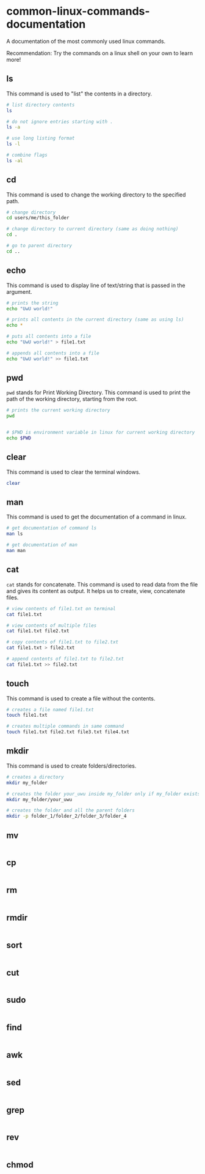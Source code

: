 # common-linux-commands-documentation

A documentation of the most commonly used linux commands.

Recommendation: Try the commands on a linux shell on your own to learn more!

## ls

This command is used to "list" the contents in a directory.

```bash
# list directory contents
ls

# do not ignore entries starting with .
ls -a

# use long listing format
ls -l

# combine flags
ls -al
```

## cd

This command is used to change the working directory to the specified path.

```bash
# change directory
cd users/me/this_folder

# change directory to current directory (same as doing nothing)
cd .

# go to parent directory
cd ..
```

## echo

This command is used to display line of text/string that is passed in the argument.

```bash
# prints the string
echo "UwU world!"

# prints all contents in the current directory (same as using ls)
echo *

# puts all contents into a file
echo "UwU world!" > file1.txt

# appends all contents into a file
echo "UwU world!" >> file1.txt
```

## pwd

`pwd` stands for Print Working Directory. This command is used to print the path of the working directory, starting from the root.

```bash
# prints the current working directory
pwd


# $PWD is environment variable in linux for current working directory
echo $PWD
```

## clear

This command is used to clear the terminal windows.

```bash
clear
```

## man

This command is used to get the documentation of a command in linux.

```bash
# get documentation of command ls
man ls

# get documentation of man
man man
```

## cat

`cat` stands for concatenate. This command is used to read data from the file and gives its content as output. It helps us to create, view, concatenate files.

```bash
# view contents of file1.txt on terminal
cat file1.txt

# view contents of multiple files
cat file1.txt file2.txt

# copy contents of file1.txt to file2.txt
cat file1.txt > file2.txt

# append contents of file1.txt to file2.txt
cat file1.txt >> file2.txt
```

## touch

This command is used to create a file without the contents.

```bash
# creates a file named file1.txt
touch file1.txt

# creates multiple commands in same command
touch file1.txt file2.txt file3.txt file4.txt
```

## mkdir

This command is used to create folders/directories.

```bash
# creates a directory
mkdir my_folder

# creates the folder your_uwu inside my_folder only if my_folder exists, otherwise throws error
mkdir my_folder/your_uwu

# creates the folder and all the parent folders
mkdir -p folder_1/folder_2/folder_3/folder_4
```

## mv

```bash

```

## cp

```bash

```

## rm

```bash

```

## rmdir

```bash

```

## sort

```bash

```

## cut

```bash

```

## sudo

```bash

```

## find

```bash

```

## awk

```bash

```

## sed

```bash

```

## grep

```bash

```

## rev

```bash

```

## chmod

```bash

```
